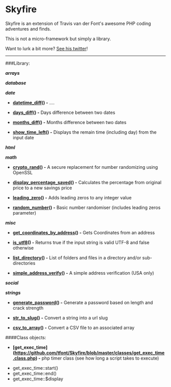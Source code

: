 # Skyfire

Skyfire is an extension of Travis van der Font's awesome PHP coding adventures and finds.

This is not a micro-framework but simply a library.

Want to lurk a bit more? [See his twitter](https://twitter.com/travisfont)!

----------------------------

###Library:

***arrays*** 

***database*** 

***date*** 

- **[datetime_diff](https://github.com/tfont/Skyfire/blob/master/functions/date/datetime_diff.func.php)() -** ....

- **[days_diff](https://github.com/tfont/Skyfire/blob/master/functions/date/days_diff.func.php)() -** Days difference between two dates

- **[months_diff](https://github.com/tfont/Skyfire/blob/master/functions/date/months_diff.func.php)() -** Months difference between two dates

- **[show_time_left](https://github.com/tfont/Skyfire/blob/master/functions/date/show_time_left.func.php)() -** Displays the remain time (including day) from the input date

***html*** 

***math*** 

- **[crypto_rand](https://github.com/tfont/Skyfire/blob/master/functions/math/crypto_rand.func.php)() -** A secure replacement for number randomizing using OpenSSL

- **[display_percentage_saved](https://github.com/tfont/Skyfire/blob/master/functions/math/display_percentage_saved.func.php)() -** Calculates the percentage from original price to a new savings price

- **[leading_zero](https://github.com/tfont/Skyfire/blob/master/functions/math/leading_zero.func.php)() -** Adds leading zeros to any integer value

- **[random_number](https://github.com/tfont/Skyfire/blob/master/functions/math/random_number.func.php)() -** Basic number randomiser (includes leading zeros parameter)

***misc*** 

- **[get_coordinates_by_address](https://github.com/tfont/Skyfire/blob/master/functions/misc/get_coordinates_by_address.func.php)() -**  Gets Coordinates from an address

- **[is_utf8](https://github.com/tfont/Skyfire/blob/master/functions/misc/is_utf8.func.php)() -**  Returns true if the input string is valid UTF-8 and false otherwise

- **[list_directory](https://github.com/tfont/Skyfire/blob/master/functions/misc/list_directory.func.php)() -**  List of folders and files in a directory and/or sub-directories

- **[simple_address_verify](https://github.com/tfont/Skyfire/blob/master/functions/misc/simple_address_verify.func.php)() -**  A simple address verification (USA only)

***social*** 

***strings*** 

- **[generate_password](https://github.com/tfont/Skyfire/blob/master/functions/strings/generate_password.func.php)() -**  Generate a password based on length and crack strength

- **[str_to_slug](https://github.com/tfont/Skyfire/blob/master/functions/strings/str_to_slug.func.php)() -**  Convert a string into a url slug


- **[csv_to_array](https://github.com/tfont/Skyfire/blob/master/functions/strings/csv_to_array.func.php)() -**  Convert a CSV file to an associated array


####Class objects:


- **[get_exec_time] (https://github.com/tfont/Skyfire/blob/master/classes/get_exec_time.class.php) -**  php timer class (see how long a script takes to execute)

 * get_exec_time::start()
 * get_exec_time::end()
 * get_exec_time::$display
 
 
 